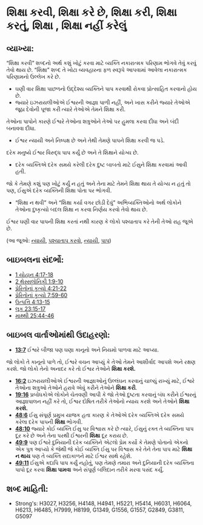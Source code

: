 # શિક્ષા કરવી, શિક્ષા કરે છે, શિક્ષા કરી, શિક્ષા કરતું, શિક્ષા , શિક્ષા નહીં કરેલું 

## વ્યાખ્યા: 

“શિક્ષા કરવી” શબ્દનો અર્થ કશું ખોટું કરવા માટે વ્યક્તિ નકારાત્મક પરિણામ ભોગવે તેવું કરવું તેવો થાય છે.
“શિક્ષા” શબ્દ તે ખોટા વ્યવહારના ફળ સ્વરૂપે આપવામાં આવેલા નકારાત્મક પરિણામનો ઉલ્લેખ કરે છે.

* ઘણી વાર શિક્ષા પાછળનો ઉદ્દેશ્ય વ્યક્તિને પાપ કરવાથી રોકવા પ્રોત્સાહિત કરવાનો હોય છે.
* જ્યારે ઇઝરાયલીઓએ ઈશ્વરની આજ્ઞા પાળી નહીં, અને ખાસ કરીને જ્યારે તેઓએ જૂઠા દેવોની પૂજા કરી ત્યારે તેઓએ તેમને શિક્ષા કરી.

તેઓના પાપોને કારણે ઈશ્વરે તેઓના શત્રુઓને તેઓ પર હુમલા કરવા દીધા અને બંદી બનાવવા દીધા.

* ઈશ્વર ન્યાયી અને નિષ્પક્ષ છે અને તેથી તેમણે પાપને શિક્ષા કરવી જ પડે.

દરેક મનુષ્યે ઈશ્વર વિરુદ્ધ પાપ કર્યું છે અને તે શિક્ષાને યોગ્ય છે.

* દરેક વ્યક્તિએ દરેક સમયે કરેલી દરેક દુષ્ટ બાબતો માટે ઈસુને શિક્ષા કરવામાં આવી હતી.

જો કે તેમણે કશું પણ ખોટું કર્યું ન હતું અને તેના માટે તેમને શિક્ષા થાય તે યોગ્ય ન હતું તો પણ, ઈસુએ દરેક વ્યક્તિની શિક્ષા પોતા પર ભોગવી.

* “શિક્ષા ન થવી” અને “શિક્ષા કર્યા વગર છોડી દેવું” અભિવ્યક્તિઓનો અર્થ લોકોને તેઓના દુષ્કૃત્યો બદલ શિક્ષા ન કરવા નિર્ણય કરવો તેવો થાય છે.

ઈશ્વર ઘણી વાર પાપની શિક્ષા કરતાં નથી કારણ કે લોકો પશ્ચાતાપ કરે તેની તેઓ રાહ જૂએ છે.

(આ જૂઓ: [ન્યાયી](../kt/justice.md), [પશ્ચાતાપ કરવો](../kt/repent.md), [ન્યાયી](../kt/righteous.md), [પાપ](../kt/sin.md))

## બાઇબલના સંદર્ભો: 

* [1 યોહાન 4:17-18](rc://gu/tn/help/1jn/04/17)
* [2 થેસ્સલોનિકી 1:9-10](rc://gu/tn/help/2th/01/09)
* [પ્રેરિતોનાં કૃત્યો 4:21-22](rc://gu/tn/help/act/04/21)
* [પ્રેરિતોનાં કૃત્યો 7:59-60](rc://gu/tn/help/act/07/59)
* [ઉત્પત્તિ 4:13-15](rc://gu/tn/help/gen/04/13)
* [લૂક 23:15-17](rc://gu/tn/help/luk/23/15)
* [માથ્થી 25:44-46](rc://gu/tn/help/mat/25/44)

## બાઇબલ વાર્તાઓમાંથી ઉદાહરણો: 

* __[13:7](rc://gu/tn/help/obs/13/07)__ ઈશ્વરે બીજા પણ ઘણા કાનૂનો અને નિયમો પાળવા માટે આપ્યા.

જો લોકો તે કાનૂનો પાળે તો, ઈશ્વરે વચન આપ્યું કે તેઓ તેમને આશીર્વાદ આપશે અને રક્ષણ કરશે.
જો લોકો તેનો અનાદર કરે તો ઈશ્વર તેઓને __શિક્ષા કરશે.__

* __[16:2](rc://gu/tn/help/obs/16/02)__ ઇઝરાયલીઓએ ઈશ્વરની આજ્ઞાઓનું ઉલ્લંઘન કરવાનું ચાલ્યું રાખ્યું માટે, ઈશ્વરે તેઓના શત્રુઓ તેઓને હરાવે એવું કરીને તેઓને __શિક્ષા કરી__.
* __[19:16](rc://gu/tn/help/obs/19/16)__ પ્રબોધકોએ લોકોને ચેતવણી આપી કે જો તેઓ દુષ્ટતા કરવાનું બંધ કરીને ઈશ્વરનું આજ્ઞાપાલન નહીં કરે તો, ઈશ્વર દોષિત તરીકે તેઓનો ન્યાય કરશે અને તેઓને __શિક્ષા કરશે.__
* __[48:6](rc://gu/tn/help/obs/48/06)__ ઈસુ સંપૂર્ણ પ્રમુખ યાજક હતા કારણ કે તેઓએ દરેક વ્યક્તિએ દરેક સમયે કરેલા દરેક પાપની __શિક્ષા__ ભોગવી.
* __[48:10](rc://gu/tn/help/obs/48/10)__ જ્યારે કોઈ વ્યક્તિ ઈસુ પર વિશ્વાસ કરે છે ત્યારે, ઈસુનું  રક્ત તે વ્યક્તિના પાપ દૂર કરે છે અને તેના પરથી ઈશ્વરની __શિક્ષા__ દૂર કરાય છે.
* __[49:9](rc://gu/tn/help/obs/49/09)__ પણ ઈશ્વરે દુનિયાની દરેક વ્યક્તિને એટલો પ્રેમ કર્યો કે તેમણે પોતાનો એકનો એક પુત્ર આપ્યો કે જેથી જે કોઈ વ્યક્તિ ઈસુ પર વિશ્વાસ કરે તેને તેના પાપ માટે __શિક્ષા ન થાય__ પણ તે વ્યક્તિ સદાકાળને માટે ઈશ્વર સાથે રહેશે.
* __[49:11](rc://gu/tn/help/obs/49/11)__ ઈસુએ કદાપિ પાપ કર્યું નહોતું, પણ તેમણે તમારા અને દુનિયાની દરેક વ્યક્તિના પાપો દૂર કરવા __શિક્ષા પામવા__ અને સંપૂર્ણ બલિદાન તરીકે મરવા પસંદ કર્યું.

## શબ્દ માહિતી: 

* Strong's: H3027, H3256, H4148, H4941, H5221, H5414, H6031, H6064, H6213, H6485, H7999, H8199, G1349, G1556, G1557, G2849, G3811, G5097
